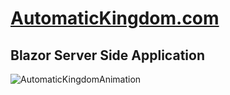 # [AutomaticKingdom.com](https://AutomaticKingdom.com/)
## Blazor Server Side Application

![AutomaticKingdomAnimation](https://user-images.githubusercontent.com/1857799/90146279-b5200080-dd35-11ea-829d-5de6011fa949.gif)
